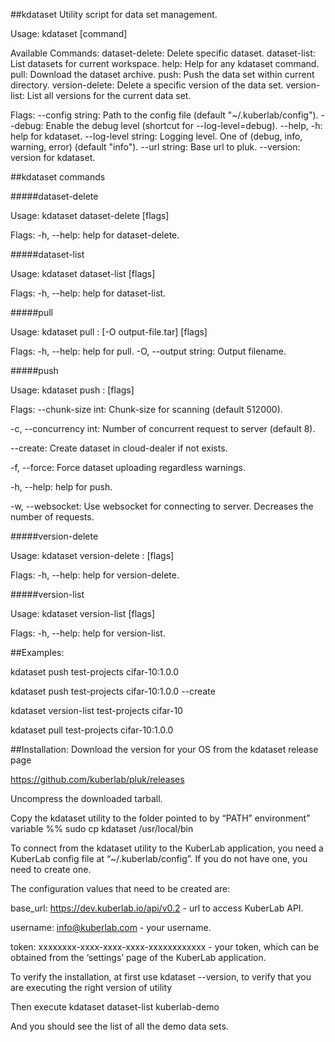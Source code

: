 ##kdataset 
Utility script for data set management.

Usage: kdataset [command]

Available Commands:
  dataset-delete:	Delete specific dataset.
  dataset-list:		List datasets for current workspace.
  help:			Help for any kdataset command.
  pull:			Download the dataset archive.
  push:			Push the data set within current directory.
  version-delete:	Delete a specific version of the data set.
  version-list:		List all versions for the current data set.

Flags:
      --config string:	Path to the config file (default "~/.kuberlab/config").
      --debug:		Enable the debug level (shortcut for --log-level=debug).
      --help, -h:		help for kdataset.
      --log-level string:	Logging level. One of (debug, info, warning, error) (default "info").
      --url string:		Base url to pluk.
      --version:		version for kdataset.

##kdataset commands

#####dataset-delete

Usage: kdataset dataset-delete <workspace> <dataset-name> [flags]

Flags:
  -h, --help:	help for dataset-delete.

#####dataset-list

Usage: kdataset dataset-list <workspace> [flags]

Flags:
  -h, --help:	help for dataset-list.

#####pull

Usage: kdataset pull <workspace> <dataset-name>:<version> [-O output-file.tar] [flags]

Flags:
  -h, --help:		help for pull.
  -O, --output string:	Output filename.

#####push

Usage: kdataset push <workspace> <dataset-name>:<version> [flags]

Flags:
  --chunk-size int:	Chunk-size for scanning (default 512000).

  -c, --concurrency int:	Number of concurrent request to server (default 8).

  --create:		Create dataset in cloud-dealer if not exists.

  -f,  --force:		Force dataset uploading regardless warnings.

  -h, --help:		help for push.

  -w, --websocket:	Use websocket for connecting to server. Decreases the number of 
requests.

#####version-delete

Usage: kdataset version-delete <workspace> <dataset-name>:<version> [flags]

Flags:
  -h, --help:	help for version-delete.

#####version-list

Usage: kdataset version-list <workspace> <dataset-name> [flags]

Flags:
  -h, --help:	help for version-list.

##Examples:

kdataset push test-projects cifar-10:1.0.0

kdataset push test-projects cifar-10:1.0.0 --create

kdataset version-list test-projects cifar-10

kdataset pull test-projects cifar-10:1.0.0

##Installation:
Download the version for your OS from the kdataset release page

https://github.com/kuberlab/pluk/releases 

Uncompress the downloaded tarball.

Copy the kdataset utility to the folder pointed to by “PATH” environment” variable
%% sudo cp kdataset /usr/local/bin

To connect from the kdataset utility to the KuberLab application, you need a KuberLab
config file at “~/.kuberlab/config”. If you do not have one, you need to create one.

The configuration values that need to be created are:

base_url: 	https://dev.kuberlab.io/api/v0.2 - url to access KuberLab API.

username: 	info@kuberlab.com - your username.

token: 		xxxxxxxx-xxxx-xxxx-xxxx-xxxxxxxxxxxx - your token, which can be 
obtained from the ‘settings’ page of the KuberLab application.

To verify the installation, at first use
kdataset --version, to verify that you are executing the right version of utility

Then execute
kdataset dataset-list kuberlab-demo

And you should see the list of all the demo data sets.


